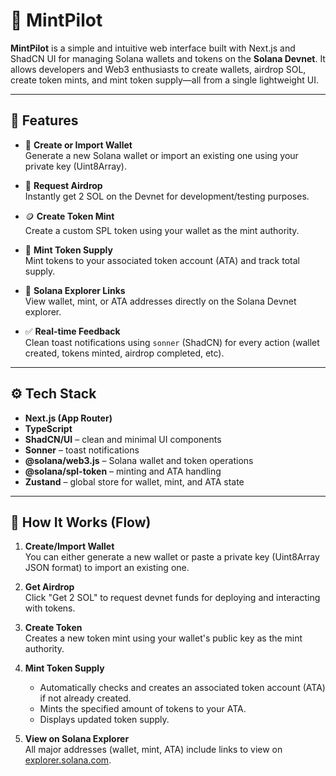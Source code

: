 # 🚀 MintPilot

**MintPilot** is a simple and intuitive web interface built with Next.js and ShadCN UI for managing Solana wallets and tokens on the **Solana Devnet**. It allows developers and Web3 enthusiasts to create wallets, airdrop SOL, create token mints, and mint token supply—all from a single lightweight UI.

---

## 🌟 Features

- 🔐 **Create or Import Wallet**  
  Generate a new Solana wallet or import an existing one using your private key (Uint8Array).

- 💸 **Request Airdrop**  
  Instantly get 2 SOL on the Devnet for development/testing purposes.

- 🪙 **Create Token Mint**  
  Create a custom SPL token using your wallet as the mint authority.

- 🏦 **Mint Token Supply**  
  Mint tokens to your associated token account (ATA) and track total supply.

- 🔗 **Solana Explorer Links**  
  View wallet, mint, or ATA addresses directly on the Solana Devnet explorer.

- ✅ **Real-time Feedback**  
  Clean toast notifications using `sonner` (ShadCN) for every action (wallet created, tokens minted, airdrop completed, etc).

---

## ⚙️ Tech Stack

- **Next.js (App Router)**
- **TypeScript**
- **ShadCN/UI** – clean and minimal UI components
- **Sonner** – toast notifications
- **@solana/web3.js** – Solana wallet and token operations
- **@solana/spl-token** – minting and ATA handling
- **Zustand** – global store for wallet, mint, and ATA state

---

## 🔄 How It Works (Flow)

1. **Create/Import Wallet**  
   You can either generate a new wallet or paste a private key (Uint8Array JSON format) to import an existing one.

2. **Get Airdrop**  
   Click "Get 2 SOL" to request devnet funds for deploying and interacting with tokens.

3. **Create Token**  
   Creates a new token mint using your wallet's public key as the mint authority.

4. **Mint Token Supply**  
   - Automatically checks and creates an associated token account (ATA) if not already created.
   - Mints the specified amount of tokens to your ATA.
   - Displays updated token supply.

5. **View on Solana Explorer**  
   All major addresses (wallet, mint, ATA) include links to view on [explorer.solana.com](https://explorer.solana.com/?cluster=devnet).

